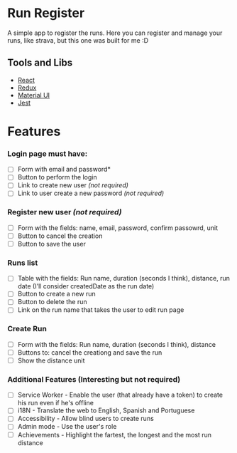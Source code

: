 # Run Register

A simple app to register the runs. Here you can register and manage your runs, like strava, but this one was built for me :D


## Tools and Libs
* [React](https://reactjs.org/)
* [Redux](https://redux.js.org/)
* [Material UI](https://material-ui.com)
* [Jest](https://facebook.github.io/jest/)

# Features

### Login page must have:
* [ ] Form with email and password*
* [ ] Button to perform the login
* [ ] Link to create new user *(not required)*
* [ ] Link to user create a new password *(not required)*

### Register new user *(not required)*
* [ ] Form with the fields: name, email, password, confirm passowrd, unit
* [ ] Button to cancel the creation
* [ ] Button to save the user

### Runs list
* [ ] Table with the fields: Run name, duration (seconds I think), distance, run date (I'll consider createdDate as the run date)
* [ ] Button to create a new run
* [ ] Button to delete the run
* [ ] Link on the run name that takes the user to edit run page

### Create Run
* [ ] Form with the fields: Run name, duration (seconds I think), distance
* [ ] Buttons to: cancel the creationg and save the run
* [ ] Show the distance unit

### Additional Features (Interesting but not required)

* [ ] Service Worker - Enable the user (that already have a token) to create his run even if he's offline
* [ ] i18N - Translate the web to English, Spanish and Portuguese
* [ ] Accessibility - Allow blind users to create runs
* [ ] Admin mode - Use the user's role
* [ ] Achievements - Highlight the fartest, the longest and the most run distance